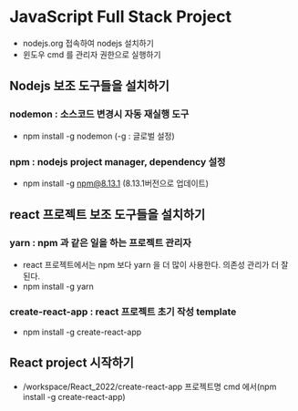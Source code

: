 # JavaScript Full Stack Project
* nodejs.org 접속하여 nodejs 설치하기
* 윈도우 cmd 를 관리자 권한으로 실행하기

## Nodejs 보조 도구들을 설치하기
### nodemon : 소스코드 변경시 자동 재실행 도구
* npm install -g nodemon
(-g : 글로벌 설정)

### npm : nodejs project manager, dependency 설정
* npm install -g npm@8.13.1
(8.13.1버전으로 업데이트)

## react 프로젝트 보조 도구들을 설치하기
### yarn : npm 과 같은 일을 하는 프로젝트 관리자
* react 프로젝트에서는 npm 보다 yarn 을 더 많이 사용한다. 의존성 관리가 더 잘 된다.
* npm install -g yarn

### create-react-app : react 프로젝트 초기 작성 template
* npm install -g create-react-app

## React project 시작하기
* /workspace/React_2022/create-react-app 프로젝트명
cmd 에서(npm install -g create-react-app)